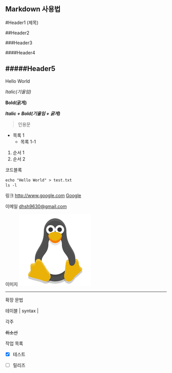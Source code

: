 Markdown 사용법
---

#Header1 (제목)

##Header2

###Header3

####Header4

#####Header5
---
Hello
World

*Italic(기울임)*

**Bold(굵게)**

***Italic + Bold(기울임 + 굵게)***

> 인용문

- 목록 1
  - 목록 1-1

1. 순서 1
2. 순서 2

코드블록
```
echo "Hello World" > test.txt
ls -l
```

링크
http://www.google.com
[Google](http://www.google.com "구글")

이메일
<dhsh9630@gmail.com>

이미지
![tux](./tux.png)

---
확장 문법

테이블
| syntax |

각주

~~취소선~~

작업 목록
- [x] 테스트
- [ ] 릴리즈


